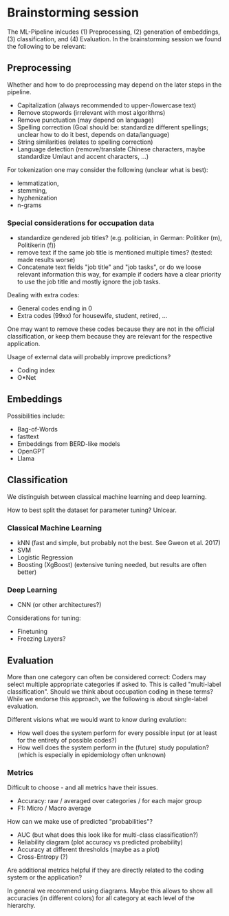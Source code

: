 # Brainstorming session 

The ML-Pipeline inlcudes (1) Preprocessing, (2) generation of embeddings, (3) classification, and (4) Evaluation. In the brainstorming session we found the following to be relevant:

## Preprocessing

Whether and how to do preprocessing may depend on the later steps in the pipeline.

- Capitalization (always recommended to upper-/lowercase text)
- Remove stopwords (irrelevant with most algorithms)
- Remove punctuation (may depend on language)
- Spelling correction (Goal should be: standardize different spellings; unclear how to do it best, depends on data/language)
- String similarities (relates to spelling correction)
- Language detection (remove/translate Chinese characters, maybe standardize Umlaut and accent characters, ...)

For tokenization one may consider the following (unclear what is best):

- lemmatization, 
- stemming,
- hyphenization
- n-grams

### Special considerations for occupation data

- standardize gendered job titles? (e.g. politician, in German: Politiker (m), Politikerin (f))
- remove text if the same job title is mentioned multiple times? (tested: made results worse)
- Concatenate text fields "job title" and "job tasks", or do we loose relevant information this way, for example if coders have a clear priority to use the job title and mostly ignore the job tasks.

Dealing with extra codes:

- General codes ending in 0
- Extra codes (99xx) for housewife, student, retired, ...

One may want to remove these codes because they are not in the official classification, or keep them because they are relevant for the respective application.

Usage of external data will probably improve predictions?

- Coding index
- O*Net

## Embeddings

Possibilities include:

- Bag-of-Words
- fasttext
- Embeddings from BERD-like models
- OpenGPT
- Llama

## Classification

We distinguish between classical machine learning and deep learning.

How to best split the dataset for parameter tuning? Unlcear.

### Classical Machine Learning

- kNN (fast and simple, but probably not the best. See Gweon et al. 2017)
- SVM
- Logistic Regression
- Boosting (XgBoost) (extensive tuning needed, but results are often better)

### Deep Learning

- CNN (or other architectures?)

Considerations for tuning:

- Finetuning
- Freezing Layers?

## Evaluation

More than one category can often be considered correct: Coders may select multiple appropriate categories if asked to. This is called "multi-label classification". Should we think about occupation coding in these terms? While we endorse this approach, we the following is about single-label evaluation.

Different visions what we would want to know during evalution:

- How well does the system perform for every possible input (or at least for the entirety of possible codes?)
- How well does the system perform in the (future) study population? (which is especially in epidemiology often unknown)

### Metrics

Difficult to choose - and all metrics have their issues.

- Accuracy: raw / averaged over categories / for each major group
- F1: Micro / Macro average

How can we make use of predicted "probabilities"?
- AUC (but what does this look like for multi-class classification?)
- Reliability diagram (plot accuracy vs predicted probability)
- Accuracy at different thresholds (maybe as a plot)
- Cross-Entropy (?)

Are additional metrics helpful if they are directly related to the coding system or the application?

In general we recommend using diagrams. Maybe this allows to show all accuracies (in different colors) for all category at each level of the hierarchy.